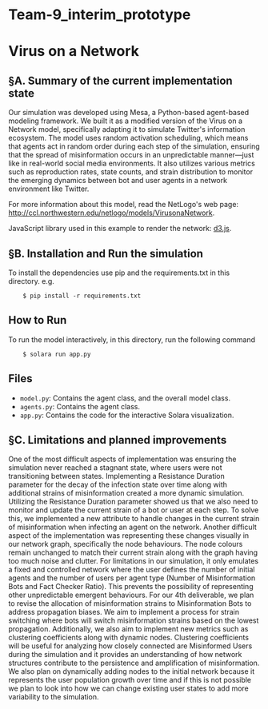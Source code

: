 # Team-9_interim_prototype

# Virus on a Network

## §A. Summary of the current implementation state

Our simulation was developed using Mesa, a Python-based agent-based modeling framework. We built it as a modified version of the Virus on a Network model, specifically adapting it to simulate Twitter's information ecosystem. The model uses random activation scheduling, which means that agents act in random order during each step of the simulation, ensuring that the spread of misinformation occurs in an unpredictable manner—just like in real-world social media environments. It also utilizes various metrics such as reproduction rates, state counts, and strain distribution to monitor the emerging dynamics between bot and user agents in a network environment like Twitter.

For more information about this model, read the NetLogo's web page: http://ccl.northwestern.edu/netlogo/models/VirusonaNetwork.

JavaScript library used in this example to render the network: [d3.js](https://d3js.org/).

## §B. Installation and Run the simulation

To install the dependencies use pip and the requirements.txt in this directory. e.g.

```
    $ pip install -r requirements.txt
```

## How to Run

To run the model interactively, in this directory, run the following command

```
    $ solara run app.py
```

## Files

* ``model.py``: Contains the agent class, and the overall model class.
* ``agents.py``: Contains the agent class.
* ``app.py``: Contains the code for the interactive Solara visualization.

## §C. Limitations and planned improvements 
One of the most difficult aspects of implementation was ensuring the simulation never reached a stagnant state, where users were not transitioning between states. Implementing a Resistance Duration parameter for the decay of the infection state over time along with additional strains of misinformation created a more dynamic simulation. Utilizing the Resistance Duration parameter showed us that we also need to monitor and update the current strain of a bot or user at each step. To solve this, we implemented a new attribute to handle changes in the current strain of misinformation when infecting an agent on the network. Another difficult aspect of the implementation was representing these changes visually in our network graph, specifically the node behaviours. The node colours remain unchanged to match their current strain along with the graph having too much noise and clutter. For limitations in our simulation, it only emulates a fixed and controlled network where the user defines the number of initial agents and the number of users per agent type (Number of Misinformation Bots and Fact Checker Ratio). This prevents the possibility of representing other unpredictable emergent behaviours.
For our 4th deliverable, we plan to revise the allocation of misinformation strains to Misinformation Bots to address propagation biases. We aim to implement a process for strain switching where bots will switch misinformation strains based on the lowest propagation. Additionally, we also aim to implement new metrics such as clustering coefficients along with dynamic nodes. Clustering coefficients will be useful for analyzing how closely connected are Misinformed Users during the simulation and it provides an understanding of how network structures contribute to the persistence and amplification of misinformation. We also plan on dynamically adding nodes to the initial network because it represents the user population growth over time and if this is not possible we plan to look into how we can change existing user states to add more variability to the simulation.
